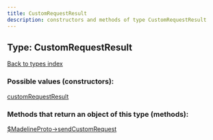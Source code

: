 ```yaml
---
title: CustomRequestResult
description: constructors and methods of type CustomRequestResult
---
```

## Type: CustomRequestResult  
[Back to types index](index.md)



### Possible values (constructors):

[customRequestResult](../constructors/customRequestResult.md)  



### Methods that return an object of this type (methods):

[$MadelineProto->sendCustomRequest](../methods/sendCustomRequest.md)  



